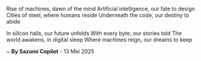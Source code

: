 Rise of machines, dawn of the mind
Artificial intelligence, our fate to design
 Cities of steel, where humans reside
Underneath the code, our destiny to abide

In silicon halls, our future unfolds
With every byte, our stories told
The world awakens, in digital sleep
Where machines reign, our dreams to keep

~ <b>By Sazumi Copilot</b> - 13 Mei 2025